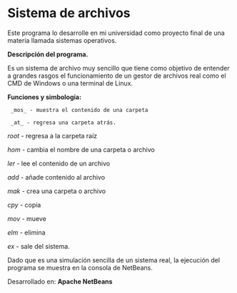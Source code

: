 # Sistema de archivos

Este programa lo desarrolle en mi universidad como proyecto final de una materia llamada sistemas operativos.

__Descripción del programa.__

Es un sistema de archivo muy sencillo que tiene como objetivo de entender a grandes rasgos el funcionamiento de un gestor de archivos real como el CMD de Windows o una terminal de Linux.

__Funciones y simbología:__

     _mos_ - muestra el contenido de una carpeta

     _at_ - regresa una carpeta atrás. 

_root_ - regresa a la carpeta raíz

_hom_ - cambia el nombre de una carpeta o archivo

_ler_ - lee el contenido de un archivo

_add_ - añade contenido al archivo

_mak_ - crea una carpeta o archivo

_cpy_ - copia

_mov_ - mueve

_elm_ - elimina

_ex_ - sale del sistema. 

Dado que es una simulación sencilla de un sistema real, la ejecución del programa se muestra en la consola de NetBeans.

Desarrollado en: __Apache NetBeans__
